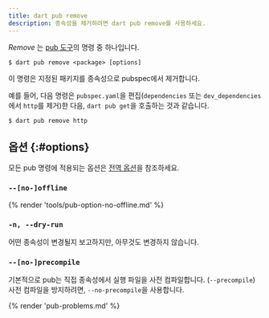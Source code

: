 ```yaml
---
title: dart pub remove
description: 종속성을 제거하려면 dart pub remove를 사용하세요.
---
```


_Remove_ 는 [pub 도구](/tools/pub/cmd)의 명령 중 하나입니다.

```plaintext
$ dart pub remove <package> [options]
```

이 명령은 지정된 패키지를 종속성으로 pubspec에서 제거합니다.

예를 들어, 다음 명령은 `pubspec.yaml`을 편집(`dependencies` 또는 `dev_dependencies`에서 `http`를 제거)한 다음, 
`dart pub get`을 호출하는 것과 같습니다.

```console
$ dart pub remove http
```

## 옵션 {:#options}

모든 pub 명령에 적용되는 옵션은 [전역 옵션](/tools/pub/cmd#global-options)을 참조하세요.

### `--[no-]offline`

{% render 'tools/pub-option-no-offline.md' %}

### `-n, --dry-run`

어떤 종속성이 변경될지 보고하지만, 아무것도 변경하지 않습니다.

### `--[no-]precompile`

기본적으로 pub는 직접 종속성에서 실행 파일을 사전 컴파일합니다. (`--precompile`)
사전 컴파일을 방지하려면, `--no-precompile`을 사용합니다.


{% render 'pub-problems.md' %}
